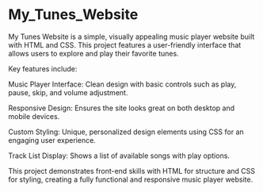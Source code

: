 # My_Tunes_Website

My Tunes Website is a simple, visually appealing music player website built with HTML and CSS. This project features a user-friendly interface that allows users to explore and play their favorite tunes. 

Key features include:

Music Player Interface: Clean design with basic controls such as play, pause, skip, and volume adjustment.

Responsive Design: Ensures the site looks great on both desktop and mobile devices.

Custom Styling: Unique, personalized design elements using CSS for an engaging user experience.

Track List Display: Shows a list of available songs with play options.

This project demonstrates front-end skills with HTML for structure and CSS for styling, creating a fully functional and responsive music player website.

